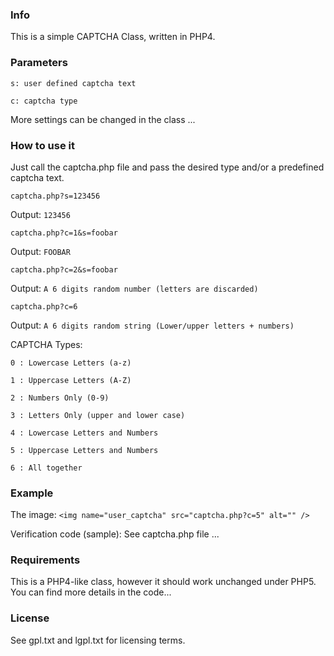 ### Info

This is a simple CAPTCHA Class, written in PHP4. 

### Parameters

`s: user defined captcha text`

`c: captcha type`

More settings can be changed in the class ...

### How to use it

Just call the captcha.php file and pass the desired type and/or a predefined captcha text.

`captcha.php?s=123456`

Output: `123456`

`captcha.php?c=1&s=foobar`

Output: `FOOBAR`

`captcha.php?c=2&s=foobar`

Output: `A 6 digits random number (letters are discarded)`

`captcha.php?c=6`

Output: `A 6 digits random string (Lower/upper letters + numbers)`

CAPTCHA Types:

`0 : Lowercase Letters (a-z)`

`1 : Uppercase Letters (A-Z)`

`2 : Numbers Only (0-9)`

`3 : Letters Only (upper and lower case)`

`4 : Lowercase Letters and Numbers`

`5 : Uppercase Letters and Numbers`

`6 : All together`

### Example

The image:
`<img name="user_captcha" src="captcha.php?c=5" alt="" />`

Verification code (sample): See captcha.php file ...

### Requirements

This is a PHP4-like class, however it should work unchanged under PHP5.
You can find more details in the code...

### License

See gpl.txt and lgpl.txt for licensing terms.

